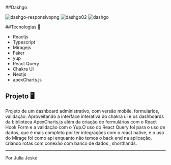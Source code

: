 ##Dashgo

![dashgo-responsivopng](https://user-images.githubusercontent.com/80333527/175161442-89c1f311-c844-4e09-a049-713bc587c221.png)
![dashgo02](https://user-images.githubusercontent.com/80333527/175161453-d7f55806-ec6a-483c-aadb-6150f162885c.png)
![dashgo](https://user-images.githubusercontent.com/80333527/175161457-4f7a284b-ed4c-4a2b-bd82-02d87ee31595.png)


##Tecnologias 🚀
- Reactjs
- Typescript
- Miragejs
- Faker
- yup
- React Query
- Chakra UI
- Nextjs
- apexCharts.js

## Projeto 🖥️
Projeto de um dashboard administrativo, com versão mobile, formularios, validação. Aproveitando a interface interativa do chakra ui e os dashboards da biblioteca ApexCharts.js além da criação de formulários com o React Hook Form e a validação com o Yup.O uso do React Query foi para o uso de dados, que é mais completo por ter integrações com o react native, e o uso do Mirage foi como api enquanto não temos o back end na aplicação, criando  rotas com conexão com banco de dados , shorthands.



---

Por Julia Jeske
